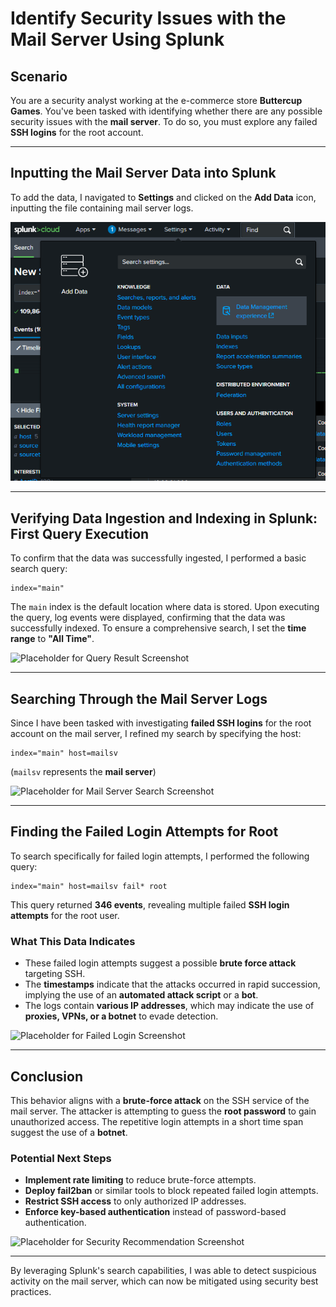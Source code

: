 # Identify Security Issues with the Mail Server Using Splunk

## Scenario
You are a security analyst working at the e-commerce store **Buttercup Games**. You've been tasked with identifying whether there are any possible security issues with the **mail server**. To do so, you must explore any failed **SSH logins** for the root account.

---

## Inputting the Mail Server Data into Splunk

To add the data, I navigated to **Settings** and clicked on the **Add Data** icon, inputting the file containing mail server logs.

![Placeholder for Add Data Screenshot](https://github.com/WilliamLievesley/My-Cyber-Security-Projects/blob/main/Project%20List/images/Identify%20Security%20Issues%20with%20the%20Mail%20Server%20Using%20Splunk/add%20data.png)

---

## Verifying Data Ingestion and Indexing in Splunk: First Query Execution

To confirm that the data was successfully ingested, I performed a basic search query:

```splunk
index="main"
```

The `main` index is the default location where data is stored. Upon executing the query, log events were displayed, confirming that the data was successfully indexed. To ensure a comprehensive search, I set the **time range** to **"All Time"**.

![Placeholder for Query Result Screenshot](path/to/image2.png)

---

## Searching Through the Mail Server Logs

Since I have been tasked with investigating **failed SSH logins** for the root account on the mail server, I refined my search by specifying the host:

```splunk
index="main" host=mailsv
```

(`mailsv` represents the **mail server**)

![Placeholder for Mail Server Search Screenshot](path/to/image3.png)

---

## Finding the Failed Login Attempts for Root

To search specifically for failed login attempts, I performed the following query:

```splunk
index="main" host=mailsv fail* root
```

This query returned **346 events**, revealing multiple failed **SSH login attempts** for the root user.

### **What This Data Indicates**
- These failed login attempts suggest a possible **brute force attack** targeting SSH.
- The **timestamps** indicate that the attacks occurred in rapid succession, implying the use of an **automated attack script** or a **bot**.
- The logs contain **various IP addresses**, which may indicate the use of **proxies, VPNs, or a botnet** to evade detection.

![Placeholder for Failed Login Screenshot](path/to/image4.png)

---

## Conclusion
This behavior aligns with a **brute-force attack** on the SSH service of the mail server. The attacker is attempting to guess the **root password** to gain unauthorized access. The repetitive login attempts in a short time span suggest the use of a **botnet**.

### **Potential Next Steps**
- **Implement rate limiting** to reduce brute-force attempts.
- **Deploy fail2ban** or similar tools to block repeated failed login attempts.
- **Restrict SSH access** to only authorized IP addresses.
- **Enforce key-based authentication** instead of password-based authentication.

![Placeholder for Security Recommendation Screenshot](path/to/image5.png)

---

By leveraging Splunk's search capabilities, I was able to detect suspicious activity on the mail server, which can now be mitigated using security best practices.

